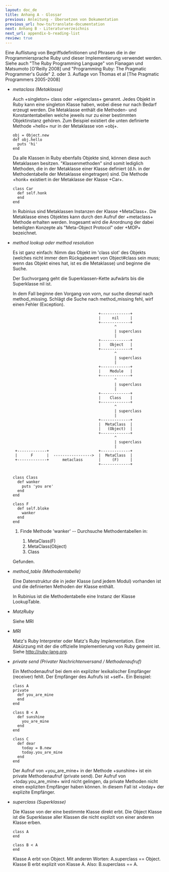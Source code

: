 ```yaml
---
layout: doc_de
title: Anhang A - Glossar
previous: Anleitung - Übersetzen von Dokumentation
previous_url: how-to/translate-documentation
next: Anhang B - Literaturverzeichnis
next_url: appendix-b-reading-list
review: true
---
```


Eine Auflistung von Begriffsdefinitionen und Phrasen die in der
Programmiersprache Ruby und dieser Implementierung verwendet
werden. Siehe auch "The Ruby Programming Language" von Flanagan und
Matsumoto [O'Reilly 2008] und "Programming Ruby: The Pragmatic
Programmer's Guide" 2. oder 3. Auflage von Thomas et al [The Pragmatic Programmers
2005-2008]


* _metaclass (Metaklasse)_

  Auch +singleton+ class oder +eigenclass+ genannt. Jedes Objekt in
  Ruby kann eine singleton Klasse haben, wobei diese nur nach Bedarf
  erzeugt werden. Die Metaklasse enthält die Methoden- und
  Konstantentabellen welche jeweils nur zu einer bestimmten
  Objektinstanz gehören.
  Zum Beispiel existiert die unten definierte Methode +hello+ nur in
  der Metaklasse von +obj+.

      obj = Object.new
      def obj.hello
        puts 'hi'
      end

  Da alle Klassen in Ruby ebenfalls Objekte sind, können diese auch
  Metaklassen besitzen. "Klassenmethoden" sind somit lediglich
  Methoden, die in der Metaklasse einer Klasse definiert (d.h. in der
  Methodentabelle der Metaklasse eingetragen) sind. Die Methode +honk+
  existiert in der Metaklasse der Klasse +Car+.

      class Car
        def self.honk
        end
      end

  In Rubinius sind Metaklassen Instanzen der Klasse +MetaClass+. Die
  Metaklasse eines Objektes kann durch den Aufruf der +metaclass+
  Methode erhalten werden. Insgesamt wird die Anordnung der dabei
  beteiligten Konzepte als "Meta-Object Protocol" oder +MOP+
  bezeichnet.


* _method lookup oder method resolution_

  Es ist ganz einfach: Nimm das Objekt im 'class slot' des Objekts
  (welches nicht immer dem Rückgabewert von Object#class sein muss;
  wenn das Objekt eines hat, ist es die Metaklasse) und beginne die
  Suche.

  Der Suchvorgang geht die Superklassen-Kette aufwärts bis die
  Superklasse nil ist.

  In dem Fall beginne den Vorgang von vorn, nur suche diesmal nach
  method_missing. Schlägt die Suche nach method_missing fehl, wirf
  einen Fehler (Exception).

                                            +-------------+
                                            |     nil     |
                                            +-------------+
                                                   ^
                                                   | superclass
                                                   |
                                            +-------------+
                                            |    Object   |
                                            +-------------+
                                                   ^
                                                   | superclass
                                                   |
                                            +-------------+
                                            |    Module   |
                                            +-------------+
                                                   ^
                                                   | superclass
                                                   |
                                            +-------------+
                                            |    Class    |
                                            +-------------+
                                                   ^
                                                   | superclass
                                                   |
                                            +-------------+
                                            |  MetaClass  |
                                            |   (Object)  |
                                            +-------------+
                                                   ^
                                                   | superclass
                                                   |
       +-------------+                      +-------------+
       |      F      |  ----------------->  |  MetaClass  |
       +-------------+      metaclass       |     (F)     |
                                            +-------------+


      class Class
        def wanker
          puts 'you are'
        end
      end

      class F
        def self.bloke
          wanker
        end
      end

  1. Finde Methode 'wanker' -- Durchsuche Methodentabellen in:

      1. MetaClass(F)
      1. MetaClass(Object)
      1. Class

  Gefunden.


* _method_table (Methodentabelle)_

  Eine Datenstruktur die in jeder Klasse (und jedem Modul) vorhanden
  ist und die definierten Methoden der Klasse enthält.

  In Rubinius ist die Methodentabelle eine Instanz der Klasse
  LookupTable.


* _MatzRuby_

  Siehe MRI


* _MRI_

  Matz's Ruby Interpreter oder Matz's Ruby Implementation. Eine
  Abkürzung mit der die offizielle Implementierung von Ruby gemeint
  ist. Siehe <http://ruby-lang.org>.


* _private send (Privater Nachrichtenversand / Methodenaufruf)_

  Ein Methodenaufruf bei dem ein expliziter lexikalischer Empfänger
  (receiver) fehlt. Der Empfänger des Aufrufs ist +self+.
  Ein Beispiel:

      class A
      private
        def you_are_mine
        end
      end

      class B < A
        def sunshine
          you_are_mine
        end
      end

      class C
        def dear
          today = B.new
          today.you_are_mine
        end
      end

  Der Aufruf von +you_are_mine+ in der Methode +sunshine+ ist ein
  private Methodenaufruf (private send). Der Aufruf von
  +today.you_are_mine+ wird nicht gelingen, da private Methoden nicht
  einen expliziten Empfänger haben können. In diesem Fall ist +today+
  der explizite Empfänger.


* _superclass (Superklasse)_

  Die Klasse von der eine bestimmte Klasse direkt erbt. Die Object
  Klasse ist die Superklasse aller Klassen die nicht explizit von
  einer anderen Klasse erben.

      class A
      end

      class B < A
      end

  Klasse A erbt von Object. Mit anderen Worten: A.superclass == Object.
  Klasse B erbt explizit von Klasse A. Also: B.superclass == A.
